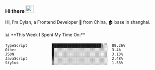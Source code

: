 ### Hi there <img src="https://media.giphy.com/media/hvRJCLFzcasrR4ia7z/giphy.gif" width="25px">

<!-- ![visitors](https://visitor-badge.glitch.me/badge?page_id=dislfyer.dislfyer) --!>

Hi, I'm Dylan, a Frontend Developer 🚀 from China, 🏠 base in shanghai.
<br/>
<br/>

📊 **This Week I Spent My Time On:**


<!--START_SECTION:waka-->

```text
TypeScript           ██████████████████████▒░░  89.26%
Other                █░░░░░░░░░░░░░░░░░░░░░░░░  3.4%
JSON                 █░░░░░░░░░░░░░░░░░░░░░░░░  3.13%
JavaScript           ▓░░░░░░░░░░░░░░░░░░░░░░░░  2.48%
Stylus               ▒░░░░░░░░░░░░░░░░░░░░░░░░  1.53%
```

<!--END_SECTION:waka-->

<!--
**About Me:**
 -->
